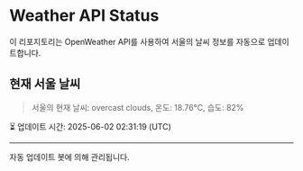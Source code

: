 
# Weather API Status

이 리포지토리는 OpenWeather API를 사용하여 서울의 날씨 정보를 자동으로 업데이트합니다.

## 현재 서울 날씨
> 서울의 현재 날씨: overcast clouds, 온도: 18.76°C, 습도: 82%

⏳ 업데이트 시간: 2025-06-02 02:31:19 (UTC)

---
자동 업데이트 봇에 의해 관리됩니다.
